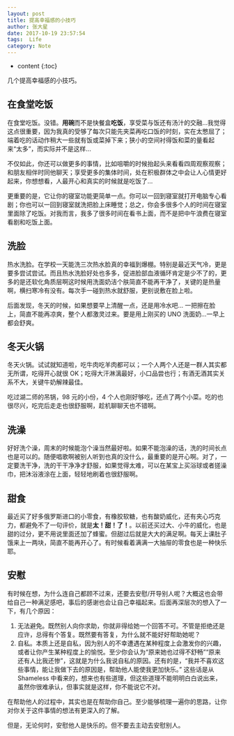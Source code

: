 ```yaml
---
layout: post
title: 提高幸福感的小技巧
author: 张大星
date: 2017-10-19 23:57:54
tags:  Life
category: Note 
---
```

* content
{:toc}

几个提高幸福感的小技巧。





## 在食堂吃饭

在食堂吃饭。没错。**用碗**而不是快餐盒**吃饭**，享受菜与饭还有汤汁的交融...我觉得这点很重要，因为我真的受够了每次只能先夹菜再吃口饭的时刻，实在太憋屈了；端着吃的话动作稍大一些就有饭或菜掉下来；狭小的空间衬得饭和菜的量看起来“太多”，而实际并不是这样...

不仅如此，你还可以做更多的事情，比如咀嚼的时候抬起头来看看四周观察观察；和朋友相伴时同他聊天；享受更多的集体时间，处在积极群体之中会让人心情更好起来，你想想看，人最开心和真实的时候就是吃饭了...

更重要的是，它让你的寝室功能更简单一点。你可以一回到寝室就打开电脑专心看剧；你也可以一回到寝室就洗把脸上床睡觉；总之，你会多很多个人的时间在寝室里面除了吃饭。对我而言，我多了很多时间在看书上面，而不是把中午浪费在寝室看剧和吃饭上面。

## 洗脸

热水洗脸。在学校一天能洗三次热水脸真的幸福到爆棚。特别是最近天气冷，更是要多尝试尝试。而且热水洗脸好处也多多，促进脸部血液循环肯定是少不了的，更多的是还软化角质层啊这时候用洗面奶洁个肤简直不能再干净了，关键的是热量啊，横扫寒冷有没有。每次手一碰到热水就舒服，更别说敷在脸上啦。

后面发现，冬天的时候，如果想要早上清醒一点，还是用冷水吧... 一把擦在脸上，简直不能再凉爽，整个人都激灵过来。要是用上刚买的 UNO 洗面奶...一早上都会舒爽。

## 冬天火锅

冬天火锅。试试就知道啦，吃牛肉吃羊肉都可以；一个人两个人还是一群人其实都无所谓，吃得开心就很 OK；吃得大汗淋漓最好，小口品尝也行；有酒无酒其实关系不大，关键牛奶解辣最佳。

吃过湖二师的吊锅，98 元的小份，4 个人也刚好够吃，还点了两个小菜。吃的也很尽兴，吃完后走走也很舒服啊，趁机聊聊天也不错啊。

## 洗澡

好好洗个澡，周末的时候能泡个澡当然最好啦。如果不能泡澡的话，洗的时间长点也是可以的。随便唱歌啊被别人听到也真的没什么，最重要的是开心啊。对了，一定要洗干净，洗的干干净净才舒服，如果觉得太难，可以在某宝上买浴球或者搓澡巾，把沐浴液涂在上面，轻轻地刷着也很舒服啊。

## 甜食

最近买了好多俄罗斯进口的小零食，有橡胶软糖，也有酸奶威化，还有夹心巧克力，都避免不了一句评价，就是**太！甜！了！**。以前还买过大、小牛的威化，也是甜的过分，更不用说里面还加了蜂蜜。但甜过后就是大大的满足啊。每天上课肚子饿来上一两块，简直不能再开心了。有时候看着满满一大抽屉的零食也是一种快乐耶。

## 安慰

有时候在想，为什么连自己都顾不过来，还要去安慰/开导别人呢？大概这也会带给自己一种满足感吧，事后的感谢也会让自己幸福起来。后面再深层次的想入了一下，有几个原因：

1. 无法避免。既然别人向你求助，你就非得给她一个回答不可。不管是拒绝还是应许，总得有个答复。既然要有答复，为什么就不能好好帮助她呢？
2. 自私。本质上还是自私，因为别人的不幸遭遇在某种程度上会激发你的兴趣，或者让你产生某种程度上的愉悦。至少你会认为“原来她也过得不舒畅”“原来还有人比我还惨”，这就是为什么我说自私的原因。还有的是，“我并不喜欢这些事情，能让我做下去的原因是，帮助他人能使我更加快乐。” 这些话是从 Shameless 中看来的，想来也有些道理，但这些道理不能明明白白说出来，虽然你很难承认，但事实就是这样，你不能说它不对。

在帮助他人的过程中，其实也是在帮助你自己。至少能够梳理一遍你的思路，让你对你关于这件事情的想法有更深入的了解。

但是，无论何时，安慰他人是快乐的。但不要去主动去安慰别人。


